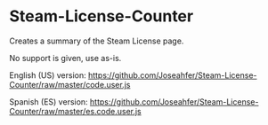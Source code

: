 # Steam-License-Counter
Creates a summary of the Steam License page.

No support is given, use as-is.

English (US) version: https://github.com/Joseahfer/Steam-License-Counter/raw/master/code.user.js

Spanish (ES) version: https://github.com/Joseahfer/Steam-License-Counter/raw/master/es.code.user.js
